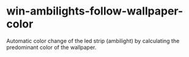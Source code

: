 # win-ambilights-follow-wallpaper-color
Automatic color change of the led strip (ambilight) by calculating the predominant color of the wallpaper.
